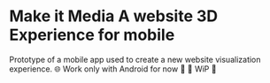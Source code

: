 # Make it Media A website 3D Experience for mobile
Prototype of a mobile app used to create a new website visualization experience. 🌐
Work only with Android for now 🤖
🚧 WiP 🚧
